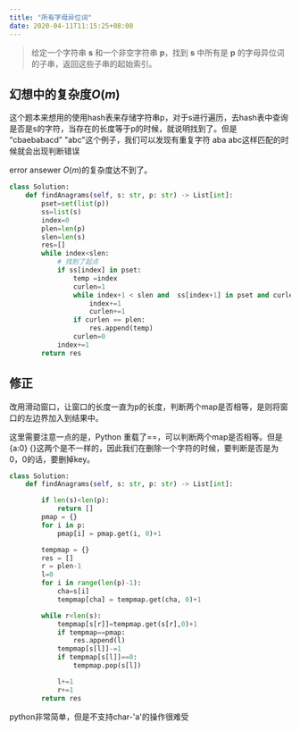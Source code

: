 ```yaml
---
title: "所有字母异位词"
date: 2020-04-11T11:15:25+08:00
---
```


> 给定一个字符串 **s** 和一个非空字符串 **p**，找到 **s** 中所有是 **p** 的字母异位词的子串，返回这些子串的起始索引。

## 幻想中的复杂度$O(m)$



这个题本来想用的使用hash表来存储字符串p，对于s进行遍历，去hash表中查询是否是s的字符，当存在的长度等于p的时候，就说明找到了。但是 “cbaebabacd” "abc"这个例子，我们可以发现有重复字符 aba abc这样匹配的时候就会出现判断错误

error ansewer $O(m)$的复杂度达不到了。

```python
class Solution:
    def findAnagrams(self, s: str, p: str) -> List[int]:
        pset=set(list(p))
        ss=list(s)
        index=0
        plen=len(p)
        slen=len(s)
        res=[]
        while index<slen:
            # 找到了起点
            if ss[index] in pset:
                temp =index
                curlen=1
                while index+1 < slen and  ss[index+1] in pset and curlen<plen:
                    index+=1
                    curlen+=1
                if curlen == plen:
                    res.append(temp)
                curlen=0
            index+=1
        return res
```

## 修正

改用滑动窗口，让窗口的长度一直为p的长度，判断两个map是否相等，是则将窗口的左边界加入到结果中。

这里需要注意一点的是，Python 重载了==，可以判断两个map是否相等。但是{a:0} {}这两个是不一样的，因此我们在删除一个字符的时候，要判断是否是为0，0的话，要删掉key。

```python
class Solution:
    def findAnagrams(self, s: str, p: str) -> List[int]:

        if len(s)<len(p):
            return []
        pmap = {}
        for i in p:
            pmap[i] = pmap.get(i, 0)+1

        tempmap = {}
        res = []
        r = plen-1
        l=0
        for i in range(len(p)-1):
            cha=s[i]
            tempmap[cha] = tempmap.get(cha, 0)+1

        while r<len(s):
            tempmap[s[r]]=tempmap.get(s[r],0)+1
            if tempmap==pmap:
                res.append(l)
            tempmap[s[l]]-=1
            if tempmap[s[l]]==0:
                tempmap.pop(s[l])

            l+=1
            r+=1
        return res
```

python非常简单，但是不支持char-'a'的操作很难受	